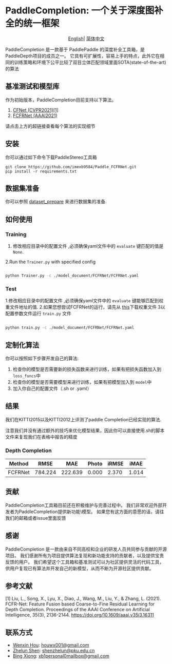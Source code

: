 # PaddleCompletion: 一个关于深度图补全的统一框架
</div>

<div align="center">

[English](README_模板.md)| [简体中文](README_zh-CN.md)

</div>
PaddleCompletion 是一款基于 PaddlePaddle 的深度补全工具箱，是 PaddleDepth项目的成员之一。
它具有可扩展性，容易上手的特点，此外它在相同的训练策略和环境下公平比较了双目立体匹配领域里面SOTA(state-of-the-art)的算法

## 基准测试和模型库

作为初始版本，PaddleCompletion目前支持以下算法。


1. [CFNet (CVPR2021)[1]](model_document/CFNet/README.md)
2. [FCFRNet (AAAI2021)](model_document/FCFRNet/README.md)

请点击上方的超链接查看每个算法的实现细节

## 安装

你可以通过如下命令下载PaddleStereo工具箱

<font color="red"> 


</font>

```
git clone https://github.com/imexb9584/Paddle_FCFRNet.git
pip install -r requirements.txt
```

## 数据集准备
你可以参照 [dataset_prepare](data_prepare/data_prepare.md) 来进行数据集的准备.

## 如何使用

### Training

1. 修改相应目录中的配置文件 ,必须确保yaml文件中的 ``evaluate`` 键匹配的值是 `None`.

2.Run the `Trainer.py` with specified config
```bash

python Trainer.py -c ./model_document/FCFRNet/FCFRNet.yaml
```


### Test
1.修改相应目录中的配置文件 ,必须确保yaml文件中的 ``evaluate`` 键能够匹配到权重文件地址的值.
2.如果您想尝试FCFRNet的运行，请先从 [this](https://aistudio.baidu.com/aistudio/datasetdetail/176607)下载权重文件
3以配置参数文件运行 `train.py` 文件
```bash

python train.py -c ./model_document/FCFRNet/FCFRNet.yaml
```



## 定制化算法

你可以按照如下步骤开发自己的算法:

1. 检查你的模型是否需要新的损失函数来进行训练，如果有把损失函数加入到 `loss_funcs`中
2. 检查你的模型是否需要模型来进行训练，如果有把模型加入到 `model`中
3. 加入你自己的配置文件（.sh or .yaml）

## 结果

我们在KITTI2015以及KITTI2012上评测了paddle Completion已经实现的算法. 

注意我们并没有通过额外的技巧来优化模型结果，因此你可以直接使用.sh的脚本文件来复现我们在表格中报告的精度

### Depth Completion

| Method  | RMSE    | MAE     | Photo | iRMSE | iMAE  | 
|---------|---------|---------|-------|-------|-------|
| FCFRNet | 784.224 | 222.639 | 0.000 | 2.370 | 1.014 |




## 贡献

PaddleCompletion工具箱目前还在积极维护与完善过程中。 我们非常欢迎外部开发者为PaddleCompletion提供新功能\模型。 如果您有这方面的意愿的话，请往我们的邮箱或者issue里面反馈
## 感谢
PaddleCompletion 是一款由来自不同高校和企业的研发人员共同参与贡献的开源项目。
我们感谢所有为项目提供算法复现和新功能支持的贡献者，以及提供宝贵反馈的用户。 
我们希望这个工具箱和基准测试可以为社区提供灵活的代码工具，供用户复现已有算法并开发自己的新模型，从而不断为开源社区提供贡献。

## 参考文献

[1] Liu, L., Song, X., Lyu, X., Diao, J., Wang, M., Liu, Y., & Zhang, L. (2021). FCFR-Net: Feature Fusion based Coarse-to-Fine Residual Learning for Depth Completion. Proceedings of the AAAI Conference on Artificial Intelligence, 35(3), 2136-2144. https://doi.org/10.1609/aaai.v35i3.16311


[comment]: <> (## Citation)

[comment]: <> (If you think this toolkit or the results are helpful to you and your research, please cite us!)

[comment]: <> (```)

[comment]: <> (@Misc{deepda,)

[comment]: <> (howpublished = {\url{https://github.com/jindongwang/transferlearning/tree/master/code/DeepDA}},   )

[comment]: <> (title = {DeepDA: Deep Domain Adaptation Toolkit},  )

[comment]: <> (author = {Wang, Jindong and Hou, Wenxin})

[comment]: <> (}  )

[comment]: <> (```)



## 联系方式


- [Wenxin Hou](https://houwenxin.github.io/): houwx001@gmail.com
- [Zhelun Shen](https://github.com/gallenszl): shenzhelun@pku.edu.cn
- [Bing Xiong](https://github.com/imexb9584): xb1personal0mailbox@gmail.com
